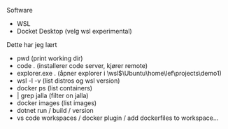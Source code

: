 Software
- WSL
- Docket Desktop (velg wsl experimental)

Dette har jeg lært
- pwd (print working dir)
- code . (installerer code server, kjører remote)
- explorer.exe . (åpner explorer i \\wsl$\Ubuntu\home\lef\projects\demo1)
- wsl -l -v (list distros og wsl version)
- docker ps (list containers)
- | grep jalla (filter on jalla)
- docker images (list images)
- dotnet run / build / version
- vs code workspaces / docker plugin / add dockerfiles to workspace...


